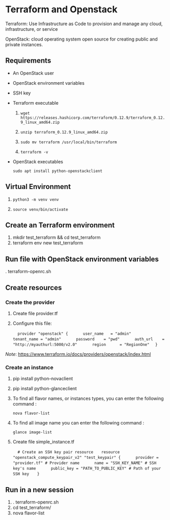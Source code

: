 # Terraform and Openstack

Terraform: Use Infrastructure as Code to provision and manage any cloud, infrastructure, or service

OpenStack: cloud operating system open source for creating public and private instances. 

## Requirements

- An OpenStack user
- OpenStack environment variables
- SSH key
- Terraform executable

   1. `wget https://releases.hashicorp.com/terraform/0.12.9/terraform_0.12.9_linux_amd64.zip`

   2. `unzip terraform_0.12.9_linux_amd64.zip`

   3. `sudo mv terraform /usr/local/bin/terraform`

   4. `terraform -v`

- OpenStack executables

    `sudo apt install python-openstackclient`

## Virtual Environment

1. `python3 -m venv venv`

2. `source venv/bin/activate`

## Create an Terraform environment

1. mkdir test_terraform && cd test_terraform
2. terraform env new test_terraform

## Run file with OpenStack environment variables
. terraform-openrc.sh

## Create resources

### Create the provider
1. Create file provider.tf
2. Configure this file:

    `   provider "openstack" { `
    `       user_name   = "admin" `
    `       tenant_name = "admin" `
    `       password    = "pwd" `
    `       auth_url    = "http://myauthurl:5000/v2.0" `
    `       region      = "RegionOne" `
    `   } `
    
*Note*: https://www.terraform.io/docs/providers/openstack/index.html

### Create an instance

1. pip install python-novaclient
2. pip install python-glanceclient
3. To find all flavor names, or instances types, you can enter the following command :

    `nova flavor-list`

4. To find all image name you can enter the following command :

    `glance image-list`

5. Create file simple_instance.tf

    `   # Create an SSH key pair resource `
    `    resource "openstack_compute_keypair_v2" "test_keypair" { `
    `       provider = "provider.tf" # Provider name `
    `       name = "SSH_KEY_NAME" # SSH key's name `
    `       public_key = "PATH_TO_PUBLIC_KEY" # Path of your SSH key `
    `    } `
    

## Run in a new session

1. . terraform-openrc.sh
2. cd test_terraform/
3. nova flavor-list


